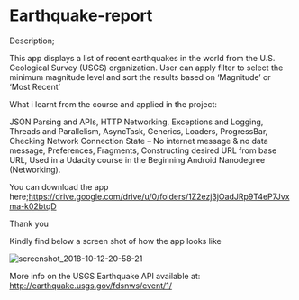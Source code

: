 # Earthquake-report

Description;

This app displays a list of recent earthquakes in the world from the U.S. Geological Survey (USGS) organization. User can apply filter to select the minimum magnitude level and sort the results based on ‘Magnitude’ or ‘Most Recent’

What i learnt from the course and applied in the project:

JSON Parsing and APIs,
HTTP Networking,
Exceptions and Logging,
Threads and Parallelism,
AsyncTask,
Generics,
Loaders,
ProgressBar,
Checking Network Connection State – No internet message & no data message,
Preferences,
Fragments,
Constructing desired URL from base URL,
Used in a Udacity course in the Beginning Android Nanodegree (Networking).


You can download the app here;https://drive.google.com/drive/u/0/folders/1Z2ezj3jOadJRp9T4eP7Jvxma-k02btqD

Thank you


Kindly find below a screen shot of how the app looks like

![screenshot_2018-10-12-20-58-21](https://user-images.githubusercontent.com/38193029/46891443-cfe76c80-ce61-11e8-8d5a-6be640e09cca.png)

More info on the USGS Earthquake API available at: http://earthquake.usgs.gov/fdsnws/event/1/

